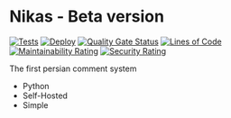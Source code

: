 # Nikas - Beta version

[![Tests](https://github.com/Nikas-Project/Server/actions/workflows/test.yml/badge.svg)](https://github.com/Nikas-Project/Server/actions/workflows/test.yml) [![Deploy](https://github.com/Nikas-Project/Server/actions/workflows/deploy.yml/badge.svg)](https://github.com/Nikas-Project/Server/actions/workflows/deploy.yml) [![Quality Gate Status](https://sonarcloud.io/api/project_badges/measure?project=Nikas-Project_Server&metric=alert_status)](https://sonarcloud.io/dashboard?id=Nikas-Project_Server) [![Lines of Code](https://sonarcloud.io/api/project_badges/measure?project=Nikas-Project_Server&metric=ncloc)](https://sonarcloud.io/dashboard?id=Nikas-Project_Server) [![Maintainability Rating](https://sonarcloud.io/api/project_badges/measure?project=Nikas-Project_Server&metric=sqale_rating)](https://sonarcloud.io/dashboard?id=Nikas-Project_Server) [![Security Rating](https://sonarcloud.io/api/project_badges/measure?project=Nikas-Project_Server&metric=security_rating)](https://sonarcloud.io/dashboard?id=Nikas-Project_Server)

The first persian comment system

- Python
- Self-Hosted
- Simple
